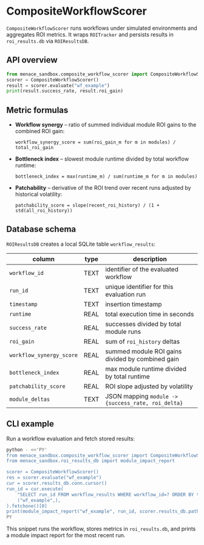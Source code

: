 # CompositeWorkflowScorer

`CompositeWorkflowScorer` runs workflows under simulated environments and aggregates ROI metrics. It wraps `ROITracker` and persists results in `roi_results.db` via `ROIResultsDB`.

## API overview

```python
from menace_sandbox.composite_workflow_scorer import CompositeWorkflowScorer
scorer = CompositeWorkflowScorer()
result = scorer.evaluate("wf_example")
print(result.success_rate, result.roi_gain)
```

## Metric formulas

- **Workflow synergy** – ratio of summed individual module ROI gains to the combined ROI gain:

  ```
  workflow_synergy_score = sum(roi_gain_m for m in modules) / total_roi_gain
  ```

- **Bottleneck index** – slowest module runtime divided by total workflow runtime:

  ```
  bottleneck_index = max(runtime_m) / sum(runtime_m for m in modules)
  ```

- **Patchability** – derivative of the ROI trend over recent runs adjusted by historical volatility:

  ```
  patchability_score = slope(recent_roi_history) / (1 + std(all_roi_history))
  ```

## Database schema

`ROIResultsDB` creates a local SQLite table `workflow_results`:

| column | type | description |
| --- | --- | --- |
| `workflow_id` | TEXT | identifier of the evaluated workflow |
| `run_id` | TEXT | unique identifier for this evaluation run |
| `timestamp` | TEXT | insertion timestamp |
| `runtime` | REAL | total execution time in seconds |
| `success_rate` | REAL | successes divided by total module runs |
| `roi_gain` | REAL | sum of `roi_history` deltas |
| `workflow_synergy_score` | REAL | summed module ROI gains divided by combined gain |
| `bottleneck_index` | REAL | max module runtime divided by total runtime |
| `patchability_score` | REAL | ROI slope adjusted by volatility |
| `module_deltas` | TEXT | JSON mapping `module -> {success_rate, roi_delta}` |

## CLI example

Run a workflow evaluation and fetch stored results:

```bash
python - <<'PY'
from menace_sandbox.composite_workflow_scorer import CompositeWorkflowScorer
from menace_sandbox.roi_results_db import module_impact_report

scorer = CompositeWorkflowScorer()
res = scorer.evaluate("wf_example")
cur = scorer.results_db.conn.cursor()
run_id = cur.execute(
    "SELECT run_id FROM workflow_results WHERE workflow_id=? ORDER BY timestamp DESC LIMIT 1",
    ("wf_example",),
).fetchone()[0]
print(module_impact_report("wf_example", run_id, scorer.results_db.path))
PY
```

This snippet runs the workflow, stores metrics in `roi_results.db`, and prints a module impact report for the most recent run.
